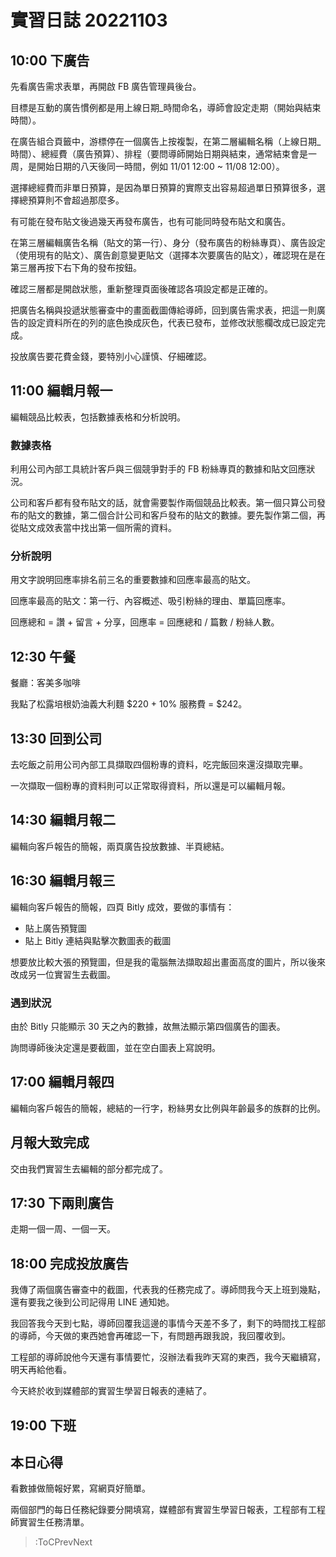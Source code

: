 # 實習日誌 20221103

## 10:00 下廣告

先看廣告需求表單，再開啟 FB 廣告管理員後台。

目標是互動的廣告慣例都是用上線日期_時間命名，導師會設定走期（開始與結束時間）。

在廣告組合頁籤中，游標停在一個廣告上按複製，在第二層編輯名稱（上線日期_時間）、總經費（廣告預算）、排程（要問導師開始日期與結束，通常結束會是一周，是開始日期的八天後同一時間，例如 11/01 12:00 ~ 11/08 12:00）。

選擇總經費而非單日預算，是因為單日預算的實際支出容易超過單日預算很多，選擇總預算則不會超過那麼多。

有可能在發布貼文後過幾天再發布廣告，也有可能同時發布貼文和廣告。

在第三層編輯廣告名稱（貼文的第一行）、身分（發布廣告的粉絲專頁）、廣告設定（使用現有的貼文）、廣告創意變更貼文（選擇本次要廣告的貼文），確認現在是在第三層再按下右下角的發布按鈕。

確認三層都是開啟狀態，重新整理頁面後確認各項設定都是正確的。

把廣告名稱與投遞狀態審查中的畫面截圖傳給導師，回到廣告需求表，把這一則廣告的設定資料所在的列的底色換成灰色，代表已發布，並修改狀態欄改成已設定完成。

投放廣告要花費金錢，要特別小心謹慎、仔細確認。

## 11:00 編輯月報一

編輯競品比較表，包括數據表格和分析說明。

### 數據表格

利用公司內部工具統計客戶與三個競爭對手的 FB 粉絲專頁的數據和貼文回應狀況。

公司和客戶都有發布貼文的話，就會需要製作兩個競品比較表。第一個只算公司發布的貼文的數據，第二個合計公司和客戶發布的貼文的數據。要先製作第二個，再從貼文成效表當中找出第一個所需的資料。

### 分析說明

用文字說明回應率排名前三名的重要數據和回應率最高的貼文。

回應率最高的貼文：第一行、內容概述、吸引粉絲的理由、單篇回應率。

回應總和 = 讚 + 留言 + 分享，回應率 = 回應總和 / 篇數 / 粉絲人數。

## 12:30 午餐

餐廳：客美多咖啡

我點了松露培根奶油義大利麵 $220 + 10% 服務費 = $242。

## 13:30 回到公司

去吃飯之前用公司內部工具擷取四個粉專的資料，吃完飯回來還沒擷取完畢。

一次擷取一個粉專的資料則可以正常取得資料，所以還是可以編輯月報。

## 14:30 編輯月報二

編輯向客戶報告的簡報，兩頁廣告投放數據、半頁總結。

## 16:30 編輯月報三

編輯向客戶報告的簡報，四頁 Bitly 成效，要做的事情有：

* 貼上廣告預覽圖
* 貼上 Bitly 連結與點擊次數圖表的截圖

想要放比較大張的預覽圖，但是我的電腦無法擷取超出畫面高度的圖片，所以後來改成另一位實習生去截圖。

### 遇到狀況

由於 Bitly 只能顯示 30 天之內的數據，故無法顯示第四個廣告的圖表。

詢問導師後決定還是要截圖，並在空白圖表上寫說明。

## 17:00 編輯月報四

編輯向客戶報告的簡報，總結的一行字，粉絲男女比例與年齡最多的族群的比例。

## 月報大致完成

交由我們實習生去編輯的部分都完成了。

## 17:30 下兩則廣告

走期一個一周、一個一天。

## 18:00 完成投放廣告

我傳了兩個廣告審查中的截圖，代表我的任務完成了。導師問我今天上班到幾點，還有要我之後到公司記得用 LINE 通知她。

我回答我今天到七點，導師回覆我這邊的事情今天差不多了，剩下的時間找工程部的導師，今天做的東西她會再確認一下，有問題再跟我說，我回覆收到。

工程部的導師說他今天還有事情要忙，沒辦法看我昨天寫的東西，我今天繼續寫，明天再給他看。

今天終於收到媒體部的實習生學習日報表的連結了。

## 19:00 下班

## 本日心得

看數據做簡報好累，寫網頁好簡單。

兩個部門的每日任務紀錄要分開填寫，媒體部有實習生學習日報表，工程部有工程師實習生任務清單。

> :ToCPrevNext